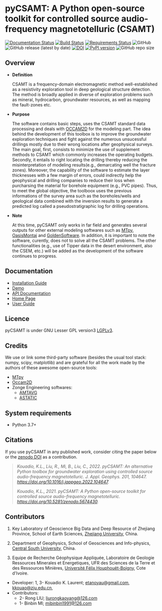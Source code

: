# pyCSAMT: A Python open-source toolkit for controlled source audio-frequency magnetotelluric (CSAMT)

[![Documentation Status](https://readthedocs.org/projects/pycsamt/badge/?version=latest)](https://pycsamt.readthedocs.io/en/latest/?badge=latest) [![Build Status](https://travis-ci.com/WEgeophysics/pyCSAMT.svg?branch=master)](https://travis-ci.com/WEgeophysics/pyCSAMT) [![Requirements Status](https://requires.io/github/WEgeophysics/pyCSAMT/requirements.svg?branch=master)](https://requires.io/github/WEgeophysics/pyCSAMT/requirements/?branch=master)
  ![GitHub](https://img.shields.io/github/license/WEgeophysics/pyCSAMT?color=blue&logo=GNU&logoColor=red) ![GitHub release (latest by date)](https://img.shields.io/github/v/release/WEgeophysics/pyCSAMT?color=orange) [![DOI](https://zenodo.org/badge/DOI/10.5281/zenodo.5674430.svg)](https://doi.org/10.5281/zenodo.5674430)
  [![PyPI version](https://badge.fury.io/py/pycsamt.svg)](https://badge.fury.io/py/pycsamt)
  ![GitHub repo size](https://img.shields.io/github/repo-size/WEgeophysics/pycsamt?color=0A4CEE&style=flat-square)

## Overview 

* **Definition**

    CSAMT is a frequency-domain electromagnetic method well-established  as a resistivity exploration tool in deep geological structure detection. The method is broadly applied in  diverse of exploration problems such as mineral, hydrocarbon,  groundwater resources, as well as mapping the fault-zones etc. 

* **Purpose**

    The software contains basic steps, uses the CSAMT standard data processing and deals with [OCCAM2D](https://marineemlab.ucsd.edu/Projects/Occam/index.html) for the modeling part.
    The idea behind the development of this toolbox is to improve the groundwater exploration techniques and fight against the numerous unsucessful drillings mostly due to their wrong
    locations after geophysical surveys. The main goal, first, consists to minimize the use of supplement methods to CSAMT which commonly increases the operating budgets.
    Secondly, it entails to right locating the drilling thereby reducing the misinterpretation of modeling results(e.g., demarcating well the fracture zones). 
    Moreover, the capability of the software to estimate the layer thicknesses with a few margin of errors,
    could indirectly help the geophysical and drilling companies to reduce their loss when purcharsing the material for borehole
    equipment (e.g., PVC pipes). Thus, to meet the global objective, the toolboox  uses the previous informations of the survey area such as the boreholes/wells and 
    geological data combined with the inversion results to generate a predicted log called a pseudostratigraphic log for drilling operations.

 * **Note**
 
    At this time, pyCSAMT only works in far field and generates several outputs for other external modeling
     softwares such as  [MTpy](https://github.com/MTgeophysics/mtpy), [OasisMontaj](http://updates.geosoft.com/downloads/files/how-to-guides/Oasis_montaj_Gridding.pdf)
    and [GoldenSoftware](https://www.goldensoftware.com/products/surfer). 
    In addition, it is important to note the software, curently, does not to solve all the CSAMT problems. The other functionalities 
    (e.g., use of Tipper data in the desert environment, also the CSEM,  etc.) will be added as
     the development of the software continues to progress.

## Documentation 

* [Installation Guide](https://pycsamt.readthedocs.io/en/latest/installation.html?highlight=installation)
* [Demo](https://pycsamt.readthedocs.io/en/latest/demo.html?highlight=demo) 
* [API Documentation](https://pycsamt.readthedocs.io/en/latest/)
* [Home Page](https://github.com/WEgeophysics/pyCSAMT/wiki)
* [User Guide](https://github.com/WEgeophysics/pyCSAMT/blob/develop/docs/pyCSAMT%20User%20Guide.pdf)

## Licence 

pyCSAMT is under GNU Lesser GPL version3 [LGPLv3](https://github.com/03-Daniel/pyCSAMT/blob/master/LICENSE.md).


## Credits

We use or link some third-party software (besides the usual tool stack: numpy, scipy, matplotlib) and are grateful for all the work made by the authors of these awesome open-source tools:
* [MTpy](https://github.com/MTgeophysics/mtpy.git)
* [Occam2D](https://marineemlab.ucsd.edu/Projects/Occam/index.html)
* Zonge Engineering softwares:
    - [AMTAVG](http://www.zonge.com/legacy/DatPro.html/)
    - [ASTATIC](http://www.zonge.com/legacy/PDF_DatPro/Astatic.pdf)

## System requirements 
* Python 3.7+ 

## Citations 

If you use pyCSAMT in any published work, consider citing the paper below or the [zenodo DOI](https://zenodo.org/record/5674430/export/hx#.YmpoXo9BxGo) as a contribution.

> *Kouadio, K.L., Liu, R., Mi, B., Liu, C., 2022. pyCSAMT: An alternative Python toolbox for groundwater exploration using controlled source audio-frequency magnetotelluric. J. Appl. Geophys. 201, 104647. https://doi.org/10.1016/j.jappgeo.2022.104647.*
> 
> *Kouadio, K.L., 2021. pyCSAMT: A Python open-source toolkit for controlled source audio-frequency magnetotelluric. https://doi.org/10.5281/zenodo.5674430.*

## Contributors
  
1. Key Laboratory of Geoscience Big Data and Deep Resource of Zhejiang Province, School of Earth Sciences, [Zhejiang University](http://www.zju.edu.cn/english/), China.

2. Department of Geophysics, School of Geosciences and Info-physics, [Central South University](http://www.zju.edu.cn/english/), China.

3. Equipe de Recherche Géophysique Appliquée, Laboratoire de Geologie Ressources Minerales et Energetiques, UFR des Sciences de la Terre et des Ressources Minières, [Université Félix Houphouët-Boigny]( https://www.univ-fhb.edu.ci/index.php/ufr-strm/), Cote d'Ivoire.

* Developer: 1, 3- Kouadio K. Laurent; <etanoyau@gmail.com>, <kkouao@zju.edu.cn>,
* Contributors:
    *  2- Rong LIU; <liurongkaoyang@126.com>
    *  1- Binbin MI; <mibinbin1991@126.com>  
